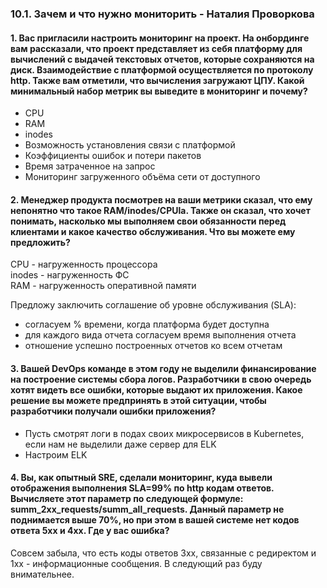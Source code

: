 ### 10.1. Зачем и что нужно мониторить - Наталия Проворкова
#### 1. Вас пригласили настроить мониторинг на проект. На онбординге вам рассказали, что проект представляет из себя платформу для вычислений с выдачей текстовых отчетов, которые сохраняются на диск. Взаимодействие с платформой осуществляется по протоколу http. Также вам отметили, что вычисления загружают ЦПУ. Какой минимальный набор метрик вы выведите в мониторинг и почему?
* CPU
* RAM
* inodes  
* Возможность установления связи c платформой
* Коэффициенты ошибок и потери пакетов
* Время затраченное на запрос
* Мониторинг загруженного объёма сети от доступного

#### 2. Менеджер продукта посмотрев на ваши метрики сказал, что ему непонятно что такое RAM/inodes/CPUla. Также он сказал, что хочет понимать, насколько мы выполняем свои обязанности перед клиентами и какое качество обслуживания. Что вы можете ему предложить?
CPU - нагруженность процессора 
<br>inodes - нагруженность ФС 
<br>RAM - нагруженность оперативной памяти

Предложу заключить соглашение об уровне обслуживания (SLA): 
* согласуем % времени, когда платформа будет доступна
* для каждого вида отчета согласуем время выполнения отчета
* отношение успешно построенных отчетов ко всем отчетам

#### 3. Вашей DevOps команде в этом году не выделили финансирование на построение системы сбора логов. Разработчики в свою очередь хотят видеть все ошибки, которые выдают их приложения. Какое решение вы можете предпринять в этой ситуации, чтобы разработчики получали ошибки приложения?
* Пусть смотрят логи в подах своих микросервисов в Kubernetes, если нам не выделили даже сервер для ELK
* Настроим ELK

#### 4. Вы, как опытный SRE, сделали мониторинг, куда вывели отображения выполнения SLA=99% по http кодам ответов. Вычисляете этот параметр по следующей формуле: summ_2xx_requests/summ_all_requests. Данный параметр не поднимается выше 70%, но при этом в вашей системе нет кодов ответа 5xx и 4xx. Где у вас ошибка?
Совсем забыла, что есть коды ответов 3хх, связанные с редиректом и 1хх - информационные сообщения. В следующий раз буду внимательнее.